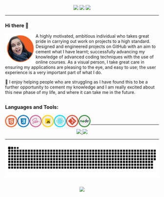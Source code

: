   <div align="center"> 
  <a href="https://instagram.com/archianne.codes" target="_blank"><img src="https://img.shields.io/badge/-Instagram-%23E4405F?style=for-the-badge&logo=instagram&logoColor=white" target="_blank"></a>
  <a href = "mailto: helena19w@gmail.com"><img src="https://img.shields.io/badge/-Gmail-%23333?style=for-the-badge&logo=gmail&logoColor=white" target="_blank"></a>
  <a href="https://www.linkedin.com/in/helena-archer" target="_blank"><img src="https://img.shields.io/badge/-LinkedIn-%230077B5?style=for-the-badge&logo=linkedin&logoColor=white" target="_blank"></a> 
 </div>

<hr>

### Hi there 👋

<img align="left" src="./img/transparent.png" width="100">

<div>

A highly motivated, ambitious individual who takes great pride in carrying out work on projects to a high standard. Designed and engineered projects on GitHub with an aim to cement what I have learnt; successfully advancing my knowledge of advanced coding techniques with the use of online courses. As a visual person, I take great care in ensuring my applications are pleasing to the eye, and easy to use; the user experience is a very important part of what I do.

🌱 I enjoy helping people who are struggling as I have found this to be a further opportunity to cement my knowledge and I am really excited about this new phase of my life, and where it can take me in the future.

</div>

##

<h3>Languages and Tools:</h3>
<div style="display: inline_block">
  <img align="left" src="./img/html.png" width="40">
  <img align="left" src="./img/css.png" width="40">
  <img align="left" src="./img/sass.png" width="40">
  <img align="left" src="./img/js.png" width="40">
  <img align="left" src="./img/react.png" width="40">
  <img align="left" src="./img/git.png" width="40">
  <img align="left" src="./img/node.png" width="40">
 
</div><br>

<hr>

<div align="center">
  <a href="https://github.com/archianne">
  <img height="150em" src="https://github-readme-stats.vercel.app/api?username=Archianne&show_icons=true&theme=light&include_all_commits=true&count_private=true"/>
  <img height="150em" src="https://github-readme-stats.vercel.app/api/top-langs/?username=Archianne&layout=compact&langs_count=16&theme=light"/>
</div>
  
<hr>

 <p align="center"><img align="center" src="https://github.com/archianne/archianne/blob/output/github-contribution-grid-snake.svg" /></p>
  
  ##
  
 <p align="center"><img align="center" src="https://komarev.com/ghpvc/?username=Archianne&color=green&label=Views" /></p>
